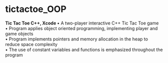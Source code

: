 # tictactoe_OOP

<b> Tic Tac Toe	C++, Xcode </b>
• A two-player interactive C++ Tic Tac Toe game <br>
• Program applies object oriented programming, implementing player and game objects <br>
• Program implements pointers and memory allocation in the heap to reduce space complexity <br>
• The use of constant variables and functions is emphasized throughout the program <br>

